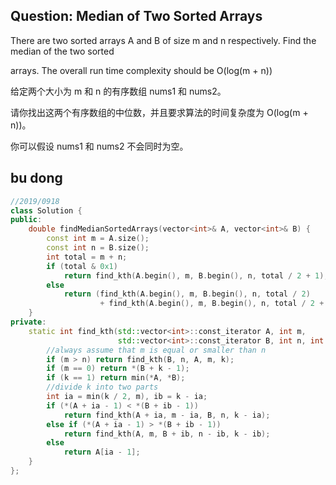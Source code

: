 ## Question: Median of Two Sorted Arrays

There are two sorted arrays A and B of size m and n respectively. Find the median of the two sorted 

arrays. The overall run time complexity should be O(log(m + n))

给定两个大小为 m 和 n 的有序数组 nums1 和 nums2。

请你找出这两个有序数组的中位数，并且要求算法的时间复杂度为 O(log(m + n))。

你可以假设 nums1 和 nums2 不会同时为空。

## bu dong

```c++
//2019/0918
class Solution {
public:
    double findMedianSortedArrays(vector<int>& A, vector<int>& B) {
        const int m = A.size();
        const int n = B.size();
        int total = m + n;
        if (total & 0x1)
            return find_kth(A.begin(), m, B.begin(), n, total / 2 + 1);
        else
            return (find_kth(A.begin(), m, B.begin(), n, total / 2)
                    + find_kth(A.begin(), m, B.begin(), n, total / 2 + 1)) / 2.0;
    }
private:
    static int find_kth(std::vector<int>::const_iterator A, int m,
                        std::vector<int>::const_iterator B, int n, int k) {
        //always assume that m is equal or smaller than n
        if (m > n) return find_kth(B, n, A, m, k);
        if (m == 0) return *(B + k - 1);
        if (k == 1) return min(*A, *B);
        //divide k into two parts
        int ia = min(k / 2, m), ib = k - ia;
        if (*(A + ia - 1) < *(B + ib - 1))
            return find_kth(A + ia, m - ia, B, n, k - ia);
        else if (*(A + ia - 1) > *(B + ib - 1))
            return find_kth(A, m, B + ib, n - ib, k - ib);
        else
            return A[ia - 1];
    }
};
```

